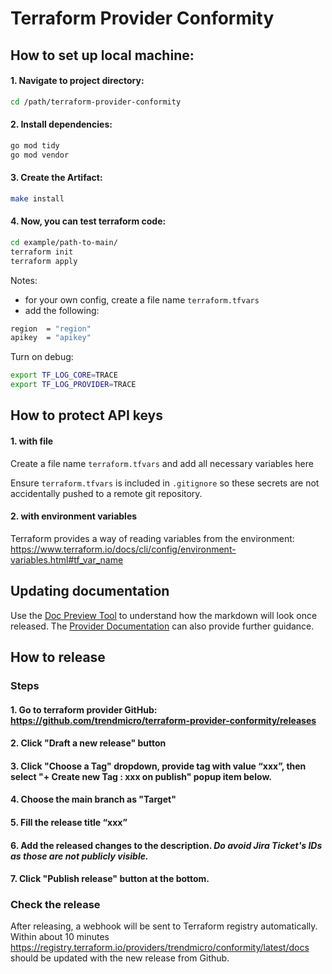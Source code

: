 # Terraform Provider Conformity

## How to set up local machine:

#### 1. Navigate to project directory:
```sh
cd /path/terraform-provider-conformity
```
#### 2. Install dependencies:
```sh
go mod tidy
go mod vendor
```
#### 3. Create the Artifact:
```sh
make install
```
#### 4. Now, you can test terraform code:
```sh
cd example/path-to-main/
terraform init
terraform apply
```
Notes:<br> 
* for your own config, create a file name `terraform.tfvars`
* add the following:
```sh
region  = "region"
apikey  = "apikey"
```


 Turn on debug:
```sh
export TF_LOG_CORE=TRACE
export TF_LOG_PROVIDER=TRACE
```

## How to protect API keys

#### 1. with file

Create a file name `terraform.tfvars` and add all necessary variables here

Ensure `terraform.tfvars` is included in `.gitignore` so these secrets are not accidentally pushed to a remote git repository.

#### 2. with environment variables

Terraform provides a way of reading variables from the environment: https://www.terraform.io/docs/cli/config/environment-variables.html#tf_var_name

## Updating documentation
Use the [Doc Preview Tool](https://registry.terraform.io/tools/doc-preview) to understand how the markdown will look once released. The [Provider Documentation](https://developer.hashicorp.com/terraform/registry/providers/docs) can also provide further guidance.

## How to release
### Steps
#### 1. Go to terraform provider GitHub: https://github.com/trendmicro/terraform-provider-conformity/releases

#### 2. Click "Draft a new release" button

#### 3. Click "Choose a Tag" dropdown, provide tag with value “xxx”, then select "+ Create new Tag : xxx on publish" popup item below.

#### 4. Choose the main branch as "Target"

#### 5. Fill the release title “xxx”

#### 6. Add the released changes to the description. *Do avoid Jira Ticket's IDs as those are not publicly visible.*

#### 7. Click "Publish release" button at the bottom.

### Check the release
After releasing, a webhook will be sent to Terraform registry automatically.
Within about 10 minutes https://registry.terraform.io/providers/trendmicro/conformity/latest/docs  should be updated with the new release from Github.